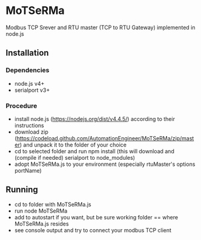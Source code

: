 # MoTSeRMa
Modbus TCP Srever and RTU master (TCP to RTU Gateway) implemented in node.js

## Installation
### Dependencies
- node.js v4+
- serialport v3+
### Procedure
- install node.js (https://nodejs.org/dist/v4.4.5/) according to their instructions
- download zip (https://codeload.github.com/AutomationEngineer/MoTSeRMa/zip/master) and unpack it to the folder of your choice
- cd to selected folder and run npm install (this will download and (compile if needed) serialport to node_modules)
- adopt MoTSeRMa.js to your environment (especially rtuMaster's options portName)
## Running
- cd to folder with MoTSeRMa.js
- run node MoTSeRMa
- add to autostart if you want, but be sure working folder == where MoTSeRMa.js resides
- see console output and try to connect your modbus TCP client